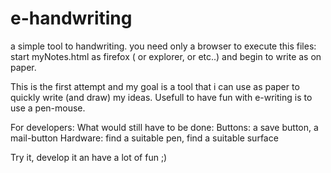 # e-handwriting

a simple tool to handwriting. you need only a browser to execute this files: start myNotes.html as firefox ( or explorer, or etc..)
and begin to write as on paper.

This is the first attempt and my goal is a tool that i can use as paper to quickly write (and draw) my ideas.
Usefull to have fun with e-writing is to use a pen-mouse.

For developers:
What would still have to be done: 
Buttons: a save button, a mail-button
Hardware: find a suitable pen, find a suitable surface

Try it, develop it an have a lot of fun ;)
